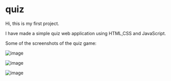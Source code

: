 # quiz
Hi, this is my first project.

I have made a simple quiz web application using HTML,CSS and JavaScript.

Some of the screenshots of the quiz game:

![image](https://github.com/Tarun21p/quiz/assets/127124654/f2dc0d57-ee6b-444c-8115-16be1408acbf)

![image](https://github.com/Tarun21p/quiz/assets/127124654/c9fd5112-2551-4f51-8352-0674cf05f8ce)

![image](https://github.com/Tarun21p/quiz/assets/127124654/789474b5-2678-49b5-9438-d8d9087109aa)

